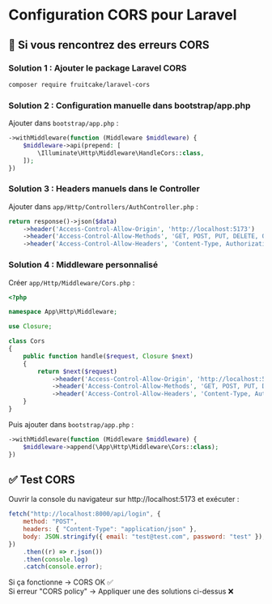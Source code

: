 # Configuration CORS pour Laravel

## 🔧 Si vous rencontrez des erreurs CORS

### Solution 1 : Ajouter le package Laravel CORS

```bash
composer require fruitcake/laravel-cors
```

### Solution 2 : Configuration manuelle dans bootstrap/app.php

Ajouter dans `bootstrap/app.php` :

```php
->withMiddleware(function (Middleware $middleware) {
    $middleware->api(prepend: [
        \Illuminate\Http\Middleware\HandleCors::class,
    ]);
})
```

### Solution 3 : Headers manuels dans le Controller

Ajouter dans `app/Http/Controllers/AuthController.php` :

```php
return response()->json($data)
    ->header('Access-Control-Allow-Origin', 'http://localhost:5173')
    ->header('Access-Control-Allow-Methods', 'GET, POST, PUT, DELETE, OPTIONS')
    ->header('Access-Control-Allow-Headers', 'Content-Type, Authorization');
```

### Solution 4 : Middleware personnalisé

Créer `app/Http/Middleware/Cors.php` :

```php
<?php

namespace App\Http\Middleware;

use Closure;

class Cors
{
    public function handle($request, Closure $next)
    {
        return $next($request)
            ->header('Access-Control-Allow-Origin', 'http://localhost:5173')
            ->header('Access-Control-Allow-Methods', 'GET, POST, PUT, DELETE, OPTIONS')
            ->header('Access-Control-Allow-Headers', 'Content-Type, Authorization, X-Requested-With');
    }
}
```

Puis ajouter dans `bootstrap/app.php` :

```php
->withMiddleware(function (Middleware $middleware) {
    $middleware->append(\App\Http\Middleware\Cors::class);
})
```

## ✅ Test CORS

Ouvrir la console du navigateur sur http://localhost:5173 et exécuter :

```javascript
fetch("http://localhost:8000/api/login", {
    method: "POST",
    headers: { "Content-Type": "application/json" },
    body: JSON.stringify({ email: "test@test.com", password: "test" }),
})
    .then((r) => r.json())
    .then(console.log)
    .catch(console.error);
```

Si ça fonctionne → CORS OK ✅  
Si erreur "CORS policy" → Appliquer une des solutions ci-dessus ❌
